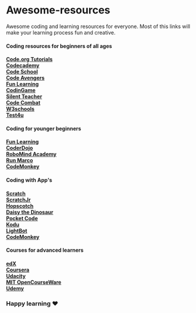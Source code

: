 # Awesome-resources

Awesome coding and learning resources for everyone.
Most of this links will make your learning process fun and creative.

<h4> Coding resources for beginners of all ages <h4>

<a href="https://code.org/" target="_blank"> Code.org Tutorials </a> <br>
<a href="https://www.codecademy.com/" target="_blank"> Codecademy </a> <br>
<a href="https://www.codeschool.com/" target="_blank"> Code School </a> <br>
<a href="https://www.codeavengers.com/" target="_blank"> Code Avengers </a> <br>
<a href="http://www.funlearning.com/" target="_blank"> Fun Learning </a> <br>
<a href="https://www.codingame.com/" target="_blank"> CodinGame </a> <br>
<a href="http://silentteacher.toxicode.fr/" target="_blank"> Silent Teacher </a> <br>
<a href="https://codecombat.com/" target="_blank"> Code Combat </a> <br>
<a href="http://www.w3schools.com/" target="_blank"> W3schools </a> <br>
<a href="https://www.test4u.eu/" target="_blank"> Test4u </a> <br>


<h4> Coding for younger beginners <h4>

<a href="http://www.funlearning.com/" target="_blank"> Fun Learning </a> <br>
<a href="https://coderdojo.com/" target="_blank"> CoderDojo </a> <br>
<a href="https://www.robomindacademy.com/" target="_blank"> RoboMind Academy </a> <br>
<a href="https://www.allcancode.com/" target="_blank"> Run Marco </a> <br>
<a href="https://www.playcodemonkey.com/" target="_blank"> CodeMonkey </a> <br> 

<h4> Coding with App's <h4>
 
<a href="https://scratch.mit.edu/" target="_blank"> Scratch </a> <br>
<a href="http://www.scratchjr.org/" target="_blank"> ScratchJr </a> <br>
<a href="https://www.gethopscotch.com/" target="_blank">  Hopscotch </a> <br> 
<a href="http://www.daisythedinosaur.com/" target="_blank">  Daisy the Dinosaur </a> <br> 
<a href="https://share.catrob.at/pocketcode/" target="_blank">  Pocket Code </a> <br>
<a href="http://www.kodugamelab.com/" target="_blank"> Kodu </a> <br> 
<a href="http://lightbot.com/hocflash.html" target="_blank"> LightBot </a> <br> 
<a href="https://www.playcodemonkey.com/" target="_blank"> CodeMonkey </a> <br>  

<h4> Courses for advanced learners <h4>

<a href="https://www.edx.org/course-list/allschools/computer-science/allcourses" target="_blank"> edX </a> <br> 
<a href="https://www.coursera.org/courses?orderby=upcoming&cats=cs-programming" target="_blank"> Coursera </a> <br> 
<a href="https://www.udacity.com/courses#!/all" target="_blank"> Udacity </a> <br> 
<a href="http://ocw.mit.edu/courses/electrical-engineering-and-computer-science/" target="_blank"> MIT OpenCourseWare </a> <br> 
<a href="https://www.udemy.com/courses/" target="_blank"> Udemy </a> <br> 

<h3> Happy learning ♥ <h3>
